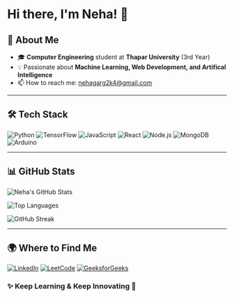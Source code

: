 
# Hi there, I'm Neha! 👋

## 🚀 About Me

- 🎓 **Computer Engineering** student at **Thapar University** (3rd Year)
- 💡 Passionate about **Machine Learning, Web Development, and Artifical Intelligence**
- 📫 How to reach me: nehagarg2k4@gmail.com


---

## 🛠️ Tech Stack

![Python](https://img.shields.io/badge/Python-3776AB?style=for-the-badge&logo=python&logoColor=white)
![TensorFlow](https://img.shields.io/badge/TensorFlow-FF6F00?style=for-the-badge&logo=tensorflow&logoColor=white)
![JavaScript](https://img.shields.io/badge/JavaScript-F7DF1E?style=for-the-badge&logo=javascript&logoColor=black)
![React](https://img.shields.io/badge/React-61DAFB?style=for-the-badge&logo=react&logoColor=black)
![Node.js](https://img.shields.io/badge/Node.js-339933?style=for-the-badge&logo=nodedotjs&logoColor=white)
![MongoDB](https://img.shields.io/badge/MongoDB-47A248?style=for-the-badge&logo=mongodb&logoColor=white)
![Arduino](https://img.shields.io/badge/Arduino-00979D?style=for-the-badge&logo=arduino&logoColor=white)

---

## 📊 GitHub Stats

![Neha's GitHub Stats](https://github-readme-stats.vercel.app/api?username=neha2k4&show_icons=true&theme=dark)

![Top Languages](https://github-readme-stats.vercel.app/api/top-langs/?username=neha2k4&layout=compact&theme=dark)

![GitHub Streak](https://github-readme-streak-stats.herokuapp.com/?user=neha2k4&theme=dark)

---

## 🌍 Where to Find Me

[![LinkedIn](https://img.shields.io/badge/LinkedIn-blue?style=for-the-badge&logo=linkedin)](https://www.linkedin.com/in/neha2k4)
[![LeetCode](https://img.shields.io/badge/LeetCode-orange?style=for-the-badge&logo=leetcode)](https://leetcode.com/neha2k4)
[![GeeksforGeeks](https://img.shields.io/badge/GeeksforGeeks-green?style=for-the-badge&logo=geeksforgeeks)](https://auth.geeksforgeeks.org/user/neha2k4)


### ✨ Keep Learning & Keep Innovating 🚀
